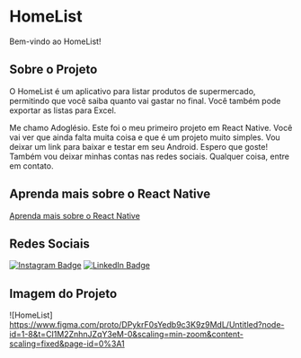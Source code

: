 # HomeList

Bem-vindo ao HomeList!

## Sobre o Projeto

O HomeList é um aplicativo para listar produtos de supermercado, permitindo que você saiba quanto vai gastar no final. Você também pode exportar as listas para Excel.

Me chamo Adoglésio. Este foi o meu primeiro projeto em React Native. Você vai ver que ainda falta muita coisa e que é um projeto muito simples. Vou deixar um link para baixar e testar em seu Android. Espero que goste! Também vou deixar minhas contas nas redes sociais. Qualquer coisa, entre em contato.

## Aprenda mais sobre o React Native

[Aprenda mais sobre o React Native](https://reactnative.dev/docs/getting-started)

## Redes Sociais

[![Instagram Badge](https://img.shields.io/badge/-Instagram-E4405F?style=flat-square&logo=instagram&logoColor=white)](https://www.instagram.com/adoglesiog) 
[![LinkedIn Badge](https://img.shields.io/badge/-LinkedIn-0A66C2?style=flat-square&logo=linkedin&logoColor=white)](https://www.linkedin.com/in/adogl%C3%A9siogomes/)

## Imagem do Projeto

![HomeList] https://www.figma.com/proto/DPykrF0sYedb9c3K9z9MdL/Untitled?node-id=1-8&t=CI1M2ZnhnJZqY3eM-0&scaling=min-zoom&content-scaling=fixed&page-id=0%3A1
